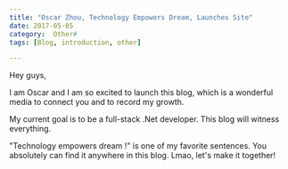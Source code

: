 ```yaml
---
title: "Oscar Zhou, Technology Empowers Dream, Launches Site"
date: 2017-05-05
category:  Other#
tags: [Blog, introduction, other]

---
```


Hey guys, 

I am Oscar and I am so excited to launch this blog, which is a wonderful media to connect you and to record my growth.

My current goal is to be a full-stack .Net developer. This blog will witness everything.

"Technology empowers dream !" is one of my favorite sentences. You absolutely can find it anywhere in this blog. Lmao, let's make it together! 

